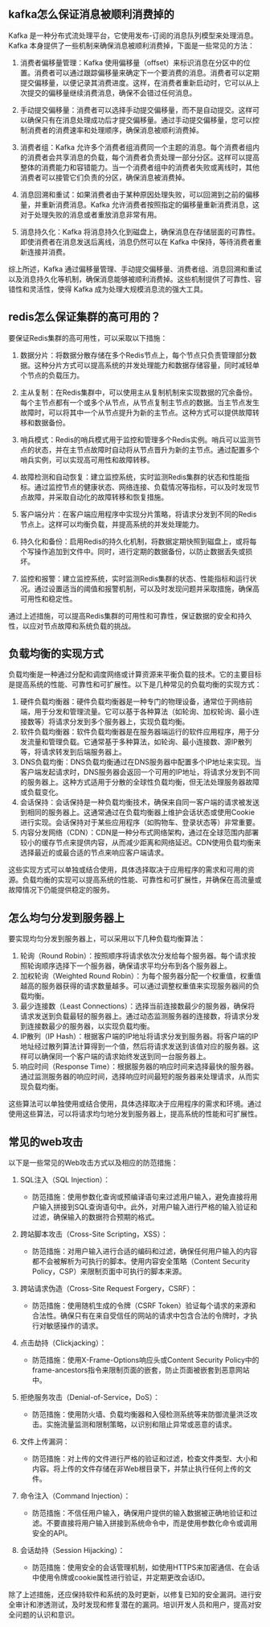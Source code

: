 ## kafka怎么保证消息被顺利消费掉的

Kafka 是一种分布式流处理平台，它使用发布-订阅的消息队列模型来处理消息。Kafka 本身提供了一些机制来确保消息被顺利消费掉，下面是一些常见的方法：

1. 消费者偏移量管理：Kafka 使用偏移量（offset）来标识消息在分区中的位置。消费者可以通过跟踪偏移量来确定下一个要消费的消息。消费者可以定期提交偏移量，以便记录其消费进度。这样，在消费者重新启动时，它可以从上次提交的偏移量继续消费消息，确保不会错过任何消息。

2. 手动提交偏移量：消费者可以选择手动提交偏移量，而不是自动提交。这样可以确保只有在消息处理成功后才提交偏移量。通过手动提交偏移量，您可以控制消费者的消费速率和处理顺序，确保消息被顺利消费掉。

3. 消费者组：Kafka 允许多个消费者组消费同一个主题的消息。每个消费者组内的消费者会共享消息的负载，每个消费者负责处理一部分分区。这样可以提高整体的消费能力和容错能力。当一个消费者组中的消费者失败或离线时，其他消费者可以接管它们负责的分区，确保消息被消费掉。

4. 消息回溯和重试：如果消费者由于某种原因处理失败，可以回溯到之前的偏移量，并重新消费消息。Kafka 允许消费者按照指定的偏移量重新消费消息，这对于处理失败的消息或者重放消息非常有用。

5. 消息持久化：Kafka 将消息持久化到磁盘上，确保消息在存储层面的可靠性。即使消费者在消息发送后离线，消息仍然可以在 Kafka 中保持，等待消费者重新连接并消费。

综上所述，Kafka 通过偏移量管理、手动提交偏移量、消费者组、消息回溯和重试以及消息持久化等机制，确保消息能够被顺利消费掉。这些机制提供了可靠性、容错性和灵活性，使得 Kafka 成为处理大规模消息流的强大工具。

## redis怎么保证集群的高可用的？

要保证Redis集群的高可用性，可以采取以下措施：

1. 数据分片：将数据分散存储在多个Redis节点上，每个节点只负责管理部分数据。这种分片方式可以提高系统的并发处理能力和数据存储容量，同时减轻单个节点的负载压力。

2. 主从复制：在Redis集群中，可以使用主从复制机制来实现数据的冗余备份。每个主节点都有一个或多个从节点，从节点复制主节点的数据。当主节点发生故障时，可以将其中一个从节点提升为新的主节点。这种方式可以提供故障转移和数据备份。

3. 哨兵模式：Redis的哨兵模式用于监控和管理多个Redis实例。哨兵可以监测节点的状态，并在主节点故障时自动将从节点晋升为新的主节点。通过配置多个哨兵实例，可以实现高可用性和故障转移。

4. 故障检测和自动恢复：建立监控系统，实时监测Redis集群的状态和性能指标。通过监控节点的健康状态、网络连接、负载情况等指标，可以及时发现节点故障，并采取自动化的故障转移和恢复措施。

5. 客户端分片：在客户端应用程序中实现分片策略，将请求分发到不同的Redis节点上。这样可以均衡负载，并提高系统的并发处理能力。

6. 持久化和备份：启用Redis的持久化机制，将数据定期快照到磁盘上，或将每个写操作追加到文件中。同时，进行定期的数据备份，以防止数据丢失或损坏。

7. 监控和报警：建立监控系统，实时监测Redis集群的状态、性能指标和运行状况。通过设置适当的阈值和报警机制，可以及时发现问题并采取措施，确保高可用性和稳定性。

通过上述措施，可以提高Redis集群的可用性和可靠性，保证数据的安全和持久性，以应对节点故障和系统负载的挑战。

## 负载均衡的实现方式

负载均衡是一种通过分配和调度网络或计算资源来平衡负载的技术。它的主要目标是提高系统的性能、可靠性和可扩展性。以下是几种常见的负载均衡的实现方式：

1. 硬件负载均衡器：硬件负载均衡器是一种专门的物理设备，通常位于网络前端，用于分发和管理流量。它可以基于各种算法（如轮询、加权轮询、最小连接数等）将请求分发到多个服务器上，实现负载均衡。
2. 软件负载均衡器：软件负载均衡器是在服务器端运行的软件应用程序，用于分发流量和管理负载。它通常基于多种算法，如轮询、最小连接数、源IP散列等，将请求转发到后端服务器上。
3. DNS负载均衡：DNS负载均衡通过在DNS服务器中配置多个IP地址来实现。当客户端发起请求时，DNS服务器会返回一个可用的IP地址，将请求分发到不同的服务器上。这种方式适用于分散的全球性负载均衡，但无法处理服务器故障或负载变化。
4. 会话保持：会话保持是一种负载均衡技术，确保来自同一客户端的请求被发送到相同的服务器上。这通常通过在负载均衡器上维护会话状态或使用Cookie进行实现。会话保持对于某些应用程序（如购物车、登录状态等）非常重要。
5. 内容分发网络（CDN）：CDN是一种分布式网络架构，通过在全球范围内部署较小的缓存节点来提供内容，从而减少距离和网络延迟。CDN使用负载均衡来选择最近的或最合适的节点来响应客户端请求。

这些实现方式可以单独或结合使用，具体选择取决于应用程序的需求和可用的资源。负载均衡的实现可以提高系统的性能、可靠性和可扩展性，并确保在高流量或故障情况下仍能提供稳定的服务。

## 怎么均匀分发到服务器上

要实现均匀分发到服务器上，可以采用以下几种负载均衡算法：

1. 轮询（Round Robin）：按照顺序将请求依次分发给每个服务器。每个请求按照轮询顺序选择下一个服务器，确保请求平均分布到各个服务器上。
2. 加权轮询（Weighted Round Robin）：为每个服务器分配一个权重值，权重值越高的服务器获得的请求数量越多。可以通过调整权重值来实现服务器间的负载均衡。
3. 最少连接数（Least Connections）：选择当前连接数最少的服务器，确保将请求发送到负载最轻的服务器上。通过动态监测服务器的连接数，将请求分发到连接数最少的服务器，以实现负载均衡。
4. IP散列（IP Hash）：根据客户端的IP地址将请求分发到服务器。将客户端的IP地址经过散列算法计算得到一个值，然后将请求发送到该值对应的服务器。这样可以确保同一个客户端的请求始终发送到同一台服务器上。
5. 响应时间（Response Time）：根据服务器的响应时间来选择最快的服务器。通过监测服务器的响应时间，选择响应时间最短的服务器来处理请求，从而实现负载均衡。

这些算法可以单独使用或结合使用，具体选择取决于应用程序的需求和环境。通过使用这些算法，可以将请求均匀地分发到服务器上，提高系统的性能和可扩展性。

## 常见的web攻击

以下是一些常见的Web攻击方式以及相应的防范措施：

1. SQL注入（SQL Injection）：
   - 防范措施：使用参数化查询或预编译语句来过滤用户输入，避免直接将用户输入拼接到SQL查询语句中。此外，对用户输入进行严格的输入验证和过滤，确保输入的数据符合预期的格式。

2. 跨站脚本攻击（Cross-Site Scripting，XSS）：
   - 防范措施：对用户输入进行合适的编码和过滤，确保任何用户输入的内容都不会被解析为可执行的脚本。使用内容安全策略（Content Security Policy，CSP）来限制页面中可执行的脚本来源。

3. 跨站请求伪造（Cross-Site Request Forgery，CSRF）：
   - 防范措施：使用随机生成的令牌（CSRF Token）验证每个请求的来源和合法性。确保只有在来自受信任的网站的请求中包含合法的令牌时，才执行对敏感操作的请求。

4. 点击劫持（Clickjacking）：
   - 防范措施：使用X-Frame-Options响应头或Content Security Policy中的frame-ancestors指令来限制页面的嵌套，防止页面被嵌套到恶意网站中。

5. 拒绝服务攻击（Denial-of-Service，DoS）：
   - 防范措施：使用防火墙、负载均衡器和入侵检测系统等来防御流量洪泛攻击。实施流量监测和限制策略，以识别和阻止异常或恶意的请求。

6. 文件上传漏洞：
   - 防范措施：对上传的文件进行严格的验证和过滤，检查文件类型、大小和内容。将上传的文件存储在非Web根目录下，并禁止执行任何上传的文件。

7. 命令注入（Command Injection）：
   - 防范措施：不信任用户输入，确保用户提供的输入数据被正确地验证和过滤。不要直接将用户输入拼接到系统命令中，而是使用参数化命令或调用安全的API。

8. 会话劫持（Session Hijacking）：
   - 防范措施：使用安全的会话管理机制，如使用HTTPS来加密通信、在会话中使用令牌或cookie属性进行验证，并定期更改会话ID。

除了上述措施，还应保持软件和系统的及时更新，以修复已知的安全漏洞。进行安全审计和渗透测试，及时发现和修复潜在的漏洞。培训开发人员和用户，提高对安全问题的认识和意识。